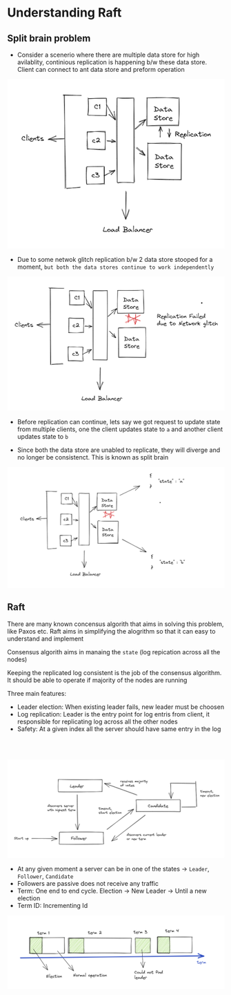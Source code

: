 # Understanding Raft

## Split brain problem

* Consider a scenerio where there are multiple data store for high avilablity, continious replication is happening b/w these data store. Client can connect to ant data store and preform operation
  
![Working](../raft/s1.png)

* Due to some netwok glitch replication b/w 2 data store stooped for a moment, `but both the data stores continue to work independently`

![Working](../raft/s2.png)

* Before replication can continue, lets say we got request to update state from multiple clients, one the client updates state to `a` and another client updates state to `b` 

* Since both the data store are unabled to replicate, they will diverge and no longer be consistenct. This is known as split brain

![Working](../raft/s3.png)


## Raft

There are many known concensus algorith that aims in solving this problem, like Paxos etc. Raft aims in simplifying the alogrithm so that it can easy to understand and implement


Consensus algorith aims in manaing the `state` (log repication across all the nodes)

Keeping the replicated log consistent is the job of the consensus algorithm. It should be able to operate if majority of the nodes are running

Three main features:
* Leader election: When existing leader fails, new leader must be choosen
* Log replication: Leader is the entry point for log entris from client, it responsible for replicating log across all the other nodes
* Safety: At a given index all the server should have same entry in the log


<br>
<br>

![states](../raft/states.png)

* At any given moment a server can be in one of the states -> `Leader`, `Follower`, `Candidate`
* Followers are passive does not receive any traffic
* Term: One end to end cycle. Election -> New Leader -> Until a new election
* Term ID: Incrementing Id

![term](../raft/term.png)